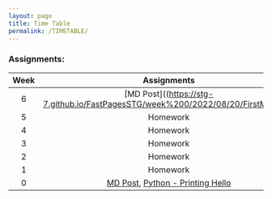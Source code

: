 ```yaml
---
layout: page
title: Time Table
permalink: /TIMETABLE/
---
```


### Assignments:

| Week | Assignments |     
|:----:|   :----:    |   
| 6    | [MD Post]((https://stg-7.github.io/FastPagesSTG/week%200/2022/08/20/FirstMD.html)
| 5    | Homework  | 
| 4    | Homework  |
| 3    | Homework  |
| 2    | Homework  | 
| 1    | Homework  | 
| 0    | [MD Post](https://stg-7.github.io/FastPagesSTG/week%200/2022/08/20/FirstMD.html),  [Python - Printing Hello](https://stg-7.github.io/FastPagesSTG/week%200/2022/08/20/FirstJN.html)  | 
